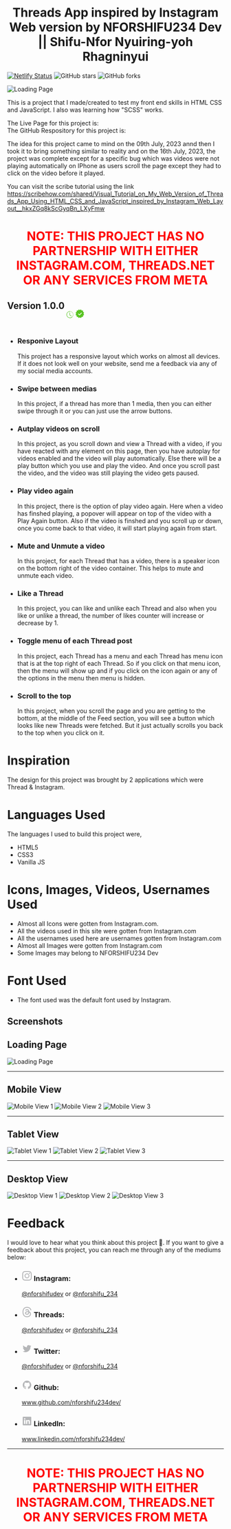 <h1 align="center">Threads App inspired by Instagram Web version by NFORSHIFU234 Dev || Shifu-Nfor Nyuiring-yoh Rhagninyui </h1>

[![Netlify Status](https://api.netlify.com/api/v1/badges/4de84f0e-bf75-4b4e-af11-95ed8f4fc074/deploy-status)](https://app.netlify.com/sites/nforshifu234dev-threadsapp/deploys)
![GitHub stars](https://img.shields.io/github/stars/nforshifu234dev/threads?style=social)
![GitHub forks](https://img.shields.io/github/forks/nforshifu234dev/threads?style=social)


![Loading Page](assets/preview/project-loading.png)

<p>

This is a project that I made/created to test my front end skills in HTML CSS and JavaScript. I also was learning how "SCSS" works.  <br>

The Live Page for this project is:  <br>
The GitHub Respository for this project is: 

</p>

<p>
    The idea for this project came to mind on the 09th July, 2023 annd then I took it to bring something similar to reality and on the 16th July, 2023, the project was complete except for a specific bug which was videos were not playing automatically on IPhone as users scroll the page except they had to click on the video before it played.

</p>

<p>
You can visit the scribe tutorial using the link <a href='https://scribehow.com/shared/Visual_Tutorial_on_My_Web_Version_of_Threads_App_Using_HTML_CSS_and_JavaScript_inspired_by_Instagram_Web_Layout__hkxZGq8kScGyqBn_LXyFmw '>https://scribehow.com/shared/Visual_Tutorial_on_My_Web_Version_of_Threads_App_Using_HTML_CSS_and_JavaScript_inspired_by_Instagram_Web_Layout__hkxZGq8kScGyqBn_LXyFmw </a>
</p>

<h1 align="center" style="color:red;font-weight:bold;text-transform: uppercase;" >NOTE:  This project has no partnership with either <b>Instagram.com</b>, <b>Threads.net</b> or any Services from Meta </h1>


<div class="version-info active activeV">

<div class="title">
<h2 class="titleNum" style="display:flex;">
Version 1.0.0

<span title="This is a Version of this project."><svg xmlns="http://www.w3.org/2000/svg" style="margin-left: 5px;" width="16" height="16" fill="rgb( 88, 195, 34 )" class="bi bi-clock-history" viewBox="0 0 16 16"><path d="M8.515 1.019A7 7 0 0 0 8 1V0a8 8 0 0 1 .589.022l-.074.997zm2.004.45a7.003 7.003 0 0 0-.985-.299l.219-.976c.383.086.76.2 1.126.342l-.36.933zm1.37.71a7.01 7.01 0 0 0-.439-.27l.493-.87a8.025 8.025 0 0 1 .979.654l-.615.789a6.996 6.996 0 0 0-.418-.302zm1.834 1.79a6.99 6.99 0 0 0-.653-.796l.724-.69c.27.285.52.59.747.91l-.818.576zm.744 1.352a7.08 7.08 0 0 0-.214-.468l.893-.45a7.976 7.976 0 0 1 .45 1.088l-.95.313a7.023 7.023 0 0 0-.179-.483zm.53 2.507a6.991 6.991 0 0 0-.1-1.025l.985-.17c.067.386.106.778.116 1.17l-1 .025zm-.131 1.538c.033-.17.06-.339.081-.51l.993.123a7.957 7.957 0 0 1-.23 1.155l-.964-.267c.046-.165.086-.332.12-.501zm-.952 2.379c.184-.29.346-.594.486-.908l.914.405c-.16.36-.345.706-.555 1.038l-.845-.535zm-.964 1.205c.122-.122.239-.248.35-.378l.758.653a8.073 8.073 0 0 1-.401.432l-.707-.707z"></path><path d="M8 1a7 7 0 1 0 4.95 11.95l.707.707A8.001 8.001 0 1 1 8 0v1z"></path><path d="M7.5 3a.5.5 0 0 1 .5.5v5.21l3.248 1.856a.5.5 0 0 1-.496.868l-3.5-2A.5.5 0 0 1 7 9V3.5a.5.5 0 0 1 .5-.5z"></path></svg></span><span title="This is the Latest Version of this project."><svg aria-label="Latest Version" class="x1lliihq x1n2onr6 Latest Version" fill="rgb( 88, 195, 34 )" style="margin-left: 5px;" height="20" role="img" viewBox="0 0 40 40" width="20"><title>Latest Version</title><path d="M19.998 3.094 14.638 0l-2.972 5.15H5.432v6.354L0 14.64 3.094 20 0 25.359l5.432 3.137v5.905h5.975L14.638 40l5.36-3.094L25.358 40l3.232-5.6h6.162v-6.01L40 25.359 36.905 20 40 14.641l-5.248-3.03v-6.46h-6.419L25.358 0l-5.36 3.094Zm7.415 11.225 2.254 2.287-11.43 11.5-6.835-6.93 2.244-2.258 4.587 4.581 9.18-9.18Z" fill-rule="evenodd"></path></svg></span></h2>
</div>

<div class="body">

<ul>

<li>
<h3>Responive Layout</h3>
<p>
This project has a responsive layout which works on almost all devices. If it does not look well on your website, send me a feedback via any of my social media accounts.
</p>
</li>

<li>
<h3>Swipe between medias</h3>
<p>
In this project, if a thread has more than 1 media, then you can either swipe through it or you can just use the arrow buttons.
</p>
</li>

<li>
<h3>Autplay videos on scroll</h3>
<p>
In this project, as you scroll down and view a Thread with a video, if you have reacted with any element on this page, then you have autoplay for videos enabled and the video will play automatically.
Else there will be a play button which you use and play the video. And once you scroll past the video, and the video was still playing the video gets paused.
</p>
</li>

<li>
<h3>Play video again</h3>
<p>
In this project, there is the option of play video again. Here when a video has finshed playing, a popover will appear on top of the video with a Play Again button. Also if the video is finshed and you scroll 
up or down, once you come back to that video, it will start playing again from start.
</p>
</li>

<li>
<h3>Mute and Unmute a video</h3>
<p>
In this project, for each Thread that has a video, there is a speaker icon on the bottom right of the video container. 
This helps to mute and unmute each video. 
</p>
</li>

<li>
<h3>Like a Thread</h3>
<p>
In this project, you can like and unlike each Thread and also when you like or unlike a thread, the number of likes counter will increase or decrease by 1.
</p>
</li>

<li>
<h3>Toggle menu of each Thread post</h3>
<p>
In this project, each Thread has a menu and each Thread has menu icon that is at the top right of each Thread. 
So if you click on that menu icon, then the menu will show up and if you click on the icon again or any of the options in the menu then menu is hidden.
</p>
</li>

<li>
<h3>Scroll to the top</h3>
<p>
In this project, when you scroll the page and you are getting to the bottom, at the middle of the Feed section, you will see a button which looks like new Threads were fetched. But it just actually scrolls you back to the top when you click on it.
</p>
</li>

</ul>

</div>

</div>


# Inspiration

The design for this project was brought by 2 applications which were Thread & Instagram.

# Languages Used

The languages I used to build this project were,

<ul>

<li>  HTML5 </li>
<li>  CSS3 </li>
<li>  Vanilla JS </li>

</ul>

# Icons, Images, Videos, Usernames Used

<ul>

<li>  Almost all Icons were gotten from Instagram.com.  </li>
<li> All the videos used in this site were gotten from Instagram.com</li>
<li> All the usernames used here are usernames gotten from Instagram.com</li>
<li> Almost all Images were gotten from Instagram.com</li>
<li> Some Images may belong to NFORSHIFU234 Dev</li>

</ul>

# Font Used

<ul>

<li>  The font used was the default font used by Instagram.  </li>

</ul>

## Screenshots

## Loading Page
![Loading Page](assets/preview/project-loading.png)

<hr>

## Mobile View
![Mobile View 1](assets/preview/mobile-view.png)
![Mobile View 2](assets/preview/mobile-view-1.jpeg)
![Mobile View 3](assets/preview/mobile-view-2.jpeg)

<hr>

## Tablet View
![Tablet View 1](assets/preview//tablet-view.png)
![Tablet View 2](assets/preview/tablet-view-1.png)
![Tablet View 3](assets/preview/tablet-view-2.png)


<hr>

## Desktop View
![Desktop View 1](assets/preview/desktop-view.png)
![Desktop View 2](assets/preview/desktop-view-1.png)
![Desktop View 3](assets/preview/desktop-view-2.png)

# Feedback

<div class="accordion-body">

I would love to hear what you think about this project 🥲. If you want to give a feedback about this project,
you can reach me through any of the mediums below: <br>

<ul style="margin-left: 10px;">

<li style="margin-bottom: 10px;">
<h3>
<svg aria-label="Instagram" class="x1lliihq x1n2onr6" color="rgb(243, 245, 247)" fill="rgb(181 182 184)" height="24" role="img" viewBox="0 0 24 24" width="24"><title>Instagram</title><path d="M12 2.982c2.937 0 3.285.011 4.445.064a6.087 6.087 0 0 1 2.042.379 3.408 3.408 0 0 1 1.265.823 3.408 3.408 0 0 1 .823 1.265 6.087 6.087 0 0 1 .379 2.042c.053 1.16.064 1.508.064 4.445s-.011 3.285-.064 4.445a6.087 6.087 0 0 1-.379 2.042 3.643 3.643 0 0 1-2.088 2.088 6.087 6.087 0 0 1-2.042.379c-1.16.053-1.508.064-4.445.064s-3.285-.011-4.445-.064a6.087 6.087 0 0 1-2.043-.379 3.408 3.408 0 0 1-1.264-.823 3.408 3.408 0 0 1-.823-1.265 6.087 6.087 0 0 1-.379-2.042c-.053-1.16-.064-1.508-.064-4.445s.011-3.285.064-4.445a6.087 6.087 0 0 1 .379-2.042 3.408 3.408 0 0 1 .823-1.265 3.408 3.408 0 0 1 1.265-.823 6.087 6.087 0 0 1 2.042-.379c1.16-.053 1.508-.064 4.445-.064M12 1c-2.987 0-3.362.013-4.535.066a8.074 8.074 0 0 0-2.67.511 5.392 5.392 0 0 0-1.949 1.27 5.392 5.392 0 0 0-1.269 1.948 8.074 8.074 0 0 0-.51 2.67C1.012 8.638 1 9.013 1 12s.013 3.362.066 4.535a8.074 8.074 0 0 0 .511 2.67 5.392 5.392 0 0 0 1.27 1.949 5.392 5.392 0 0 0 1.948 1.269 8.074 8.074 0 0 0 2.67.51C8.638 22.988 9.013 23 12 23s3.362-.013 4.535-.066a8.074 8.074 0 0 0 2.67-.511 5.625 5.625 0 0 0 3.218-3.218 8.074 8.074 0 0 0 .51-2.67C22.988 15.362 23 14.987 23 12s-.013-3.362-.066-4.535a8.074 8.074 0 0 0-.511-2.67 5.392 5.392 0 0 0-1.27-1.949 5.392 5.392 0 0 0-1.948-1.269 8.074 8.074 0 0 0-2.67-.51C15.362 1.012 14.987 1 12 1Zm0 5.351A5.649 5.649 0 1 0 17.649 12 5.649 5.649 0 0 0 12 6.351Zm0 9.316A3.667 3.667 0 1 1 15.667 12 3.667 3.667 0 0 1 12 15.667Zm5.872-10.859a1.32 1.32 0 1 0 1.32 1.32 1.32 1.32 0 0 0-1.32-1.32Z"></path></svg>
Instagram:
</h3>
<a href="https://www.instagram.com/nforshifu234dev/" target="_blank" rel="noopener noreferrer">@nforshifudev</a> or
<a href="https://www.instagram.com/nforshifu_234/" target="_blank" rel="noopener noreferrer">@nforshifu_234</a> 
</li>

<li style="margin-bottom: 10px;">
<h3>
<svg aria-label="Threads" class="x1f0ztbi x129878i x1voqysh x1qjy6fj x3nhe6m xm7lytj x2qib4z x1ykpatu xcu9agk x9f619" fill="none" height="24" role="img" viewBox="0 0 192 192" width="24" xmlns="http://www.w3.org/2000/svg"><path d="M141.537 88.9883C140.71 88.5919 139.87 88.2104 139.019 87.8451C137.537 60.5382 122.616 44.905 97.5619 44.745C97.4484 44.7443 97.3355 44.7443 97.222 44.7443C82.2364 44.7443 69.7731 51.1409 62.102 62.7807L75.881 72.2328C81.6116 63.5383 90.6052 61.6848 97.2286 61.6848C97.3051 61.6848 97.3819 61.6848 97.4576 61.6855C105.707 61.7381 111.932 64.1366 115.961 68.814C118.893 72.2193 120.854 76.925 121.825 82.8638C114.511 81.6207 106.601 81.2385 98.145 81.7233C74.3247 83.0954 59.0111 96.9879 60.0396 116.292C60.5615 126.084 65.4397 134.508 73.775 140.011C80.8224 144.663 89.899 146.938 99.3323 146.423C111.79 145.74 121.563 140.987 128.381 132.296C133.559 125.696 136.834 117.143 138.28 106.366C144.217 109.949 148.617 114.664 151.047 120.332C155.179 129.967 155.42 145.8 142.501 158.708C131.182 170.016 117.576 174.908 97.0135 175.059C74.2042 174.89 56.9538 167.575 45.7381 153.317C35.2355 139.966 29.8077 120.682 29.6052 96C29.8077 71.3178 35.2355 52.0336 45.7381 38.6827C56.9538 24.4249 74.2039 17.11 97.0132 16.9405C119.988 17.1113 137.539 24.4614 149.184 38.788C154.894 45.8136 159.199 54.6488 162.037 64.9503L178.184 60.6422C174.744 47.9622 169.331 37.0357 161.965 27.974C147.036 9.60668 125.202 0.195148 97.0695 0H96.9569C68.8816 0.19447 47.2921 9.6418 32.7883 28.0793C19.8819 44.4864 13.2244 67.3157 13.0007 95.9325L13 96L13.0007 96.0675C13.2244 124.684 19.8819 147.514 32.7883 163.921C47.2921 182.358 68.8816 191.806 96.9569 192H97.0695C122.03 191.827 139.624 185.292 154.118 170.811C173.081 151.866 172.51 128.119 166.26 113.541C161.776 103.087 153.227 94.5962 141.537 88.9883ZM98.4405 129.507C88.0005 130.095 77.1544 125.409 76.6196 115.372C76.2232 107.93 81.9158 99.626 99.0812 98.6368C101.047 98.5234 102.976 98.468 104.871 98.468C111.106 98.468 116.939 99.0737 122.242 100.233C120.264 124.935 108.662 128.946 98.4405 129.507Z" fill="rgb(181 182 184)"></path></svg>
Threads:
</h3>
<a href="https://www.threads.net/@nforshifu234dev/" target="_blank" rel="noopener noreferrer">@nforshifudev</a> or
<a href="https://www.threads.net/@nforshifu_234/" target="_blank" rel="noopener noreferrer">@nforshifu_234</a> 
</li>

<li style="margin-bottom: 10px;">
<h3>
<svg xmlns="http://www.w3.org/2000/svg" data-name="Layer 1" height="24" fill="rgb(181 182 184)" viewBox="0 0 24 24"><path d="M22,5.8a8.49,8.49,0,0,1-2.36.64,4.13,4.13,0,0,0,1.81-2.27,8.21,8.21,0,0,1-2.61,1,4.1,4.1,0,0,0-7,3.74A11.64,11.64,0,0,1,3.39,4.62a4.16,4.16,0,0,0-.55,2.07A4.09,4.09,0,0,0,4.66,10.1,4.05,4.05,0,0,1,2.8,9.59v.05a4.1,4.1,0,0,0,3.3,4A3.93,3.93,0,0,1,5,13.81a4.9,4.9,0,0,1-.77-.07,4.11,4.11,0,0,0,3.83,2.84A8.22,8.22,0,0,1,3,18.34a7.93,7.93,0,0,1-1-.06,11.57,11.57,0,0,0,6.29,1.85A11.59,11.59,0,0,0,20,8.45c0-.17,0-.35,0-.53A8.43,8.43,0,0,0,22,5.8Z"></path></svg>
Twitter:
</h3>
<a href="https://www.twitter.com/nforshifu234dev/" target="_blank" rel="noopener noreferrer">@nforshifudev</a> or
<a href="https://www.twitter.com/nforshifu_234/" target="_blank" rel="noopener noreferrer">@nforshifu_234</a> 
</li>

<li style="margin-bottom: 10px;">
<h3>
<svg xmlns="http://www.w3.org/2000/svg" data-name="Layer 1" height="24" fill="rgb(181 182 184)" viewBox="0 0 24 24"><path d="M12,2.2467A10.00042,10.00042,0,0,0,8.83752,21.73419c.5.08752.6875-.21247.6875-.475,0-.23749-.01251-1.025-.01251-1.86249C7,19.85919,6.35,18.78423,6.15,18.22173A3.636,3.636,0,0,0,5.125,16.8092c-.35-.1875-.85-.65-.01251-.66248A2.00117,2.00117,0,0,1,6.65,17.17169a2.13742,2.13742,0,0,0,2.91248.825A2.10376,2.10376,0,0,1,10.2,16.65923c-2.225-.25-4.55-1.11254-4.55-4.9375a3.89187,3.89187,0,0,1,1.025-2.6875,3.59373,3.59373,0,0,1,.1-2.65s.83747-.26251,2.75,1.025a9.42747,9.42747,0,0,1,5,0c1.91248-1.3,2.75-1.025,2.75-1.025a3.59323,3.59323,0,0,1,.1,2.65,3.869,3.869,0,0,1,1.025,2.6875c0,3.83747-2.33752,4.6875-4.5625,4.9375a2.36814,2.36814,0,0,1,.675,1.85c0,1.33752-.01251,2.41248-.01251,2.75,0,.26251.1875.575.6875.475A10.0053,10.0053,0,0,0,12,2.2467Z"></path></svg>
Github:
</h3>
<a href="https://www.github.com/nforshifu234dev/" target="_blank" rel="noopener noreferrer">www.github.com/nforshifu234dev/</a> 
</li>

<li style="margin-bottom: 10px;">
<h3>
<svg xmlns="http://www.w3.org/2000/svg" data-name="Layer 1" height="24" fill="rgb(181 182 184)" viewBox="0 0 24 24"><path d="M20.47,2H3.53A1.45,1.45,0,0,0,2.06,3.43V20.57A1.45,1.45,0,0,0,3.53,22H20.47a1.45,1.45,0,0,0,1.47-1.43V3.43A1.45,1.45,0,0,0,20.47,2ZM8.09,18.74h-3v-9h3ZM6.59,8.48h0a1.56,1.56,0,1,1,0-3.12,1.57,1.57,0,1,1,0,3.12ZM18.91,18.74h-3V13.91c0-1.21-.43-2-1.52-2A1.65,1.65,0,0,0,12.85,13a2,2,0,0,0-.1.73v5h-3s0-8.18,0-9h3V11A3,3,0,0,1,15.46,9.5c2,0,3.45,1.29,3.45,4.06Z"></path></svg>
LinkedIn:
</h3>
<a href="https://www.linkedin.com/nforshifu234dev/" target="_blank" rel="noopener noreferrer">www.linkedin.com/nforshifu234dev/</a> 
</li>

</ul>

</div>
<hr>

<h1 align="center" style="color:red;font-weight:bold;text-transform: uppercase;" >NOTE:  This project has no partnership with either <b>Instagram.com</b>, <b>Threads.net</b> or any Services from Meta </h1>
